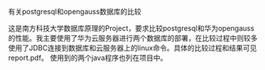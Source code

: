 有关postgresql和opengauss数据库的比较 

这是南方科技大学数据库原理的Project，要求比较postgresql和华为opengauss的性能。我主要使用了华为云服务器进行两个数据库的部署，在比较过程中则较多使用了JDBC连接到数据库和云服务器上的linux命令。具体的比较过程和结果可见report.pdf。
使用到的两个java程序也列在项目中。
